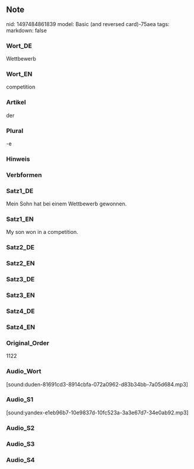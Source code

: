 ## Note
nid: 1497484861839
model: Basic (and reversed card)-75aea
tags: 
markdown: false

### Wort_DE
Wettbewerb

### Wort_EN
competition

### Artikel
der

### Plural
-e

### Hinweis


### Verbformen


### Satz1_DE
Mein Sohn hat bei einem Wettbewerb gewonnen.

### Satz1_EN
My son won in a competition.

### Satz2_DE


### Satz2_EN


### Satz3_DE


### Satz3_EN


### Satz4_DE


### Satz4_EN


### Original_Order
1122

### Audio_Wort
[sound:duden-81691cd3-8914cbfa-072a0962-d83b34bb-7a05d684.mp3]

### Audio_S1
[sound:yandex-e1eb96b7-10e9837d-10fc523a-3a3e67d7-34e0ab92.mp3]

### Audio_S2


### Audio_S3


### Audio_S4


